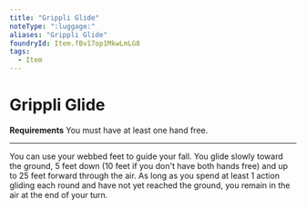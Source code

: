 ```yaml
---
title: "Grippli Glide"
noteType: ":luggage:"
aliases: "Grippli Glide"
foundryId: Item.fBv17op1MkwLmLG8
tags:
  - Item
---
```


# Grippli Glide

**Requirements** You must have at least one hand free.

* * *

You can use your webbed feet to guide your fall. You glide slowly toward the ground, 5 feet down (10 feet if you don't have both hands free) and up to 25 feet forward through the air. As long as you spend at least 1 action gliding each round and have not yet reached the ground, you remain in the air at the end of your turn.
